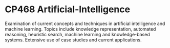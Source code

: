 # CP468 Artificial-Intelligence
Examination of current concepts and techniques in artificial intelligence and machine learning. Topics include knowledge representation, automated reasoning, heuristic search, machine learning and knowledge-based systems. Extensive use of case studies and current applications.
